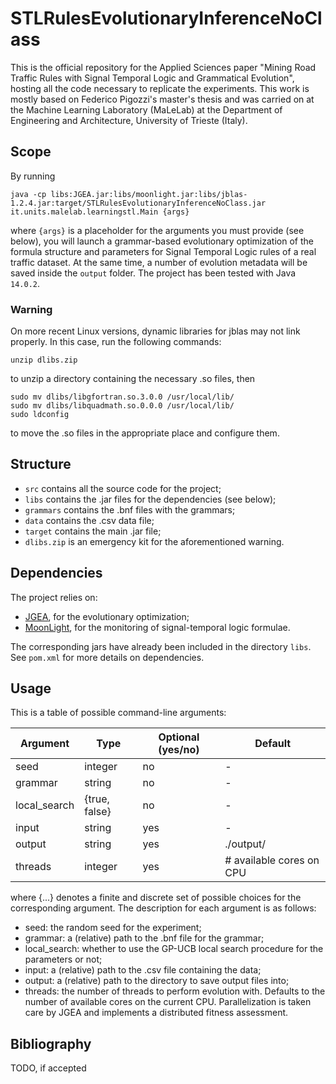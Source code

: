 # STLRulesEvolutionaryInferenceNoClass

This is the official repository for the Applied Sciences paper "Mining Road Traffic Rules with Signal Temporal Logic and Grammatical Evolution", hosting all the code necessary to replicate the experiments. This work is mostly based on Federico Pigozzi's master's thesis and was carried on at the Machine Learning Laboratory (MaLeLab) at the Department of Engineering and Architecture, University of Trieste (Italy).

## Scope
By running
```
java -cp libs:JGEA.jar:libs/moonlight.jar:libs/jblas-1.2.4.jar:target/STLRulesEvolutionaryInferenceNoClass.jar it.units.malelab.learningstl.Main {args}
```
where `{args}` is a placeholder for the arguments you must provide (see below), you will launch a grammar-based evolutionary optimization of the formula structure and parameters for Signal Temporal Logic rules of a real traffic dataset. At the same time, a number of evolution metadata will be saved inside the `output` folder. The project has been tested with Java `14.0.2`.

### Warning
On more recent Linux versions, dynamic libraries for jblas may not link properly. In this case, run the following commands:
```
unzip dlibs.zip
```
to unzip a directory containing the necessary .so files, then
```
sudo mv dlibs/libgfortran.so.3.0.0 /usr/local/lib/
sudo mv dlibs/libquadmath.so.0.0.0 /usr/local/lib/
sudo ldconfig
```
to move the .so files in the appropriate place and configure them.

## Structure
* `src` contains all the source code for the project;
* `libs` contains the .jar files for the dependencies (see below);
* `grammars` contains the .bnf files with the grammars;
* `data` contains the .csv data file;
* `target` contains the main .jar file;
* `dlibs.zip` is an emergency kit for the aforementioned warning.

## Dependencies
The project relies on:
* [JGEA](https://github.com/ericmedvet/jgea), for the evolutionary optimization;
* [MoonLight](https://github.com/MoonLightSuite/MoonLight), for the monitoring of signal-temporal logic formulae.

The corresponding jars have already been included in the directory `libs`. See `pom.xml` for more details on dependencies.

## Usage
This is a table of possible command-line arguments:

Argument       | Type                                         | Optional (yes/no) | Default
---------------|----------------------------------------------|-------------------|-------------------------
seed           | integer                                      | no                | -
grammar        | string                                       | no                | -
local_search   | {true, false}                                | no                | -
input          | string                                       | yes               | -
output         | string                                       | yes               | ./output/
threads        | integer                                      | yes               | # available cores on CPU

where {...} denotes a finite and discrete set of possible choices for the corresponding argument. The description for each argument is as follows:
* seed: the random seed for the experiment;
* grammar: a (relative) path to the .bnf file for the grammar;
* local_search: whether to use the GP-UCB local search procedure for the parameters or not;
* input: a (relative) path to the .csv file containing the data;
* output: a (relative) path to the directory to save output files into;
* threads: the number of threads to perform evolution with. Defaults to the number of available cores on the current CPU. Parallelization is taken care by JGEA and implements a distributed fitness assessment.

## Bibliography
TODO, if accepted
